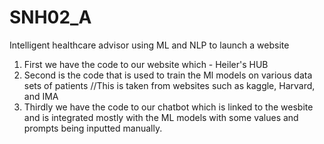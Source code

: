 # SNH02_A
Intelligent healthcare advisor using ML and NLP to launch a website 

1. First we have the code to our website which  - Heiler's HUB
2. Second is the code that is used to train the Ml models on various data sets of patients //This is taken from websites such as kaggle, Harvard, and IMA
3. Thirdly we have the code to our chatbot which is linked to the wesbite and is integrated mostly with the ML models with some values and prompts being inputted manually.
